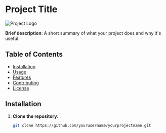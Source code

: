 # Project Title

![Project Logo](https://example.com/logo.png)

**Brief description**: A short summary of what your project does and why it's useful.

## Table of Contents
- [Installation](#installation)
- [Usage](#usage)
- [Features](#features)
- [Contributing](#contributing)
- [License](#license)

## Installation

1. **Clone the repository**:
   ```bash
   git clone https://github.com/yourusername/yourprojectname.git

